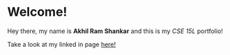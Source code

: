 # Welcome!
Hey there, my name is **Akhil Ram Shankar** and this is my *CSE 15L* portfolio!

Take a look at my linked in page [here!](https://www.linkedin.com/in/akhil-ramshankar-831ab8219/)
